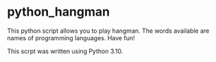 # python_hangman
This python script allows you to play hangman. The words available are names of programming languages. Have fun!

This scrpt was written using Python 3.10.
